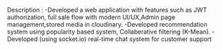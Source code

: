 Description : 
 -Developed a web application with features such as JWT authorization, full sale flow  with modern UI/UX,Admin page management,stored media in cloudinary.
 -Developed recommendation system using popularity based system, Collaberative filtering (K-Mean).
 -Developed (using socket.io) real-time chat system for customer support 
